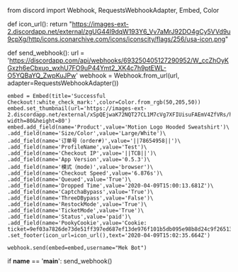from discord import Webhook, RequestsWebhookAdapter, Embed, Color

def icon_url():
    return "https://images-ext-2.discordapp.net/external/zgUG44I9dqW193Y6_Vv7aMrJ92DO4gCy5VVd9u9cpXg/http/icons.iconarchive.com/icons/iconscity/flags/256/usa-icon.png"

def send_webhook():
    url = 'https://discordapp.com/api/webhooks/693250405127290952/W_ccZhOyKGxzh6eCbxuo_wxhU7FO9uP44Ymt2_XK4c7h9ptEWL-O5YQBaYQ_ZwpKuJPw'
    webhook = Webhook.from_url(url, adapter=RequestsWebhookAdapter())

    embed = Embed(title='Successful Checkout!:white_check_mark:',color=Color.from_rgb(50,205,50))
    embed.set_thumbnail(url='https://images-ext-2.discordapp.net/external/xSpQEjwaK72NQT27CL1M7cVg7XFIUisuFAEmV4ZfVRs/https/assets.supremenewyork.com/185568/sm/bq8EZBTj4n8.jpg?width=80&height=80')
    embed.add_field(name='Product',value='Motion Logo Hooded Sweatshirt')\
    .add_field(name='Size/Color',value='Large/White')\
    .add_field(name='订单号（order#)',value='||78654958||')\
    .add_field(name='ProfileName',value='Test')\
    .add_field(name='Checkout IP',value='||TCB||')\
    .add_field(name='App Version',value='0.5.3')\
    .add_field(name='模式（mode)',value='browser')\
    .add_field(name='Checkout Speed',value='6.876s')\
    .add_field(name='Queued',value='True')\
    .add_field(name='Dropped Time',value='2020-04-09T15:00:13.681Z')\
    .add_field(name='CaptchaBypass',value='True')\
    .add_field(name='ThreeDBypass',value='False')\
    .add_field(name='RestockMode',value='True')\
    .add_field(name='TicketMode',value='True')\
    .add_field(name='Status',value='paid')\
    .add_field(name='PookyCookie',value='Cookie: ticket=9ef03a7826de73de51ff397ed687ef13de976f101b5db095e98b8d24c9f26513e8bb1b841b038b0b4bb3652061160c5e8cea9a7d273c933c51bc19dfe66622741586444415_ticket=469f0ed8604253f2dfa701edd245a48c4890f8a527cf622756a106611a06ff8dd3a0ab4e9392426e16f284ac227e7cc597a831f4dc9a725278e1c98bfba8e2fe1586444418')\
    .set_footer(icon_url=icon_url(),text='2020-04-09T15:02:35.664Z')

    webhook.send(embed=embed,username="Mek Bot")

if __name__ == '__main__':
    send_webhook()
